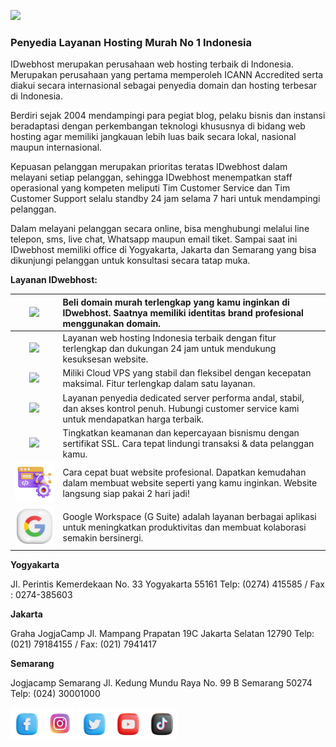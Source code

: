 [<img src="https://raw.githubusercontent.com/ardantus/gemes-bond/main/mark/media/image1.png" style="width:250px;height:auto" />](https://idwebhost.com/)

### Penyedia Layanan Hosting Murah No 1 Indonesia
IDwebhost merupakan perusahaan web hosting terbaik di Indonesia. Merupakan perusahaan yang pertama memperoleh ICANN Accredited serta diakui secara internasional sebagai penyedia domain dan hosting terbesar di Indonesia.

Berdiri sejak 2004 mendampingi para pegiat blog, pelaku bisnis dan instansi beradaptasi dengan perkembangan teknologi khususnya di bidang web hosting agar memiliki jangkauan lebih luas baik secara lokal, nasional maupun internasional.

Kepuasan pelanggan merupakan prioritas teratas IDwebhost dalam melayani setiap pelanggan, sehingga IDwebhost menempatkan staff operasional yang kompeten meliputi Tim Customer Service dan Tim Customer Support selalu standby 24 jam selama 7 hari untuk mendampingi pelanggan.

Dalam melayani pelanggan secara online, bisa menghubungi melalui line telepon, sms, live chat, Whatsapp maupun email tiket. Sampai saat ini IDwebhost memiliki office di Yogyakarta, Jakarta dan Semarang yang bisa dikunjungi pelanggan untuk konsultasi secara tatap muka.

**Layanan IDwebhost:**


 | [<img src="https://raw.githubusercontent.com/ardantus/gemes-bond/main/mark/media/image12.png" style="height:auto; width:150px" />](https://idwebhost.com/domain-murah) | Beli domain murah terlengkap yang kamu inginkan di IDwebhost. Saatnya memiliki identitas brand profesional menggunakan domain. |
 | :-: | :- |
 | [<img src="https://raw.githubusercontent.com/ardantus/gemes-bond/main/mark/media/image8.png" style="height:auto; width:150px" />](https://idwebhost.com/hosting-murah)  | Layanan web hosting Indonesia terbaik dengan fitur terlengkap dan dukungan 24 jam untuk mendukung kesuksesan website.                              |
 | [<img src="https://raw.githubusercontent.com/ardantus/gemes-bond/main/mark/media/image11.png" style="height:auto; width:150px" />](https://idwebhost.com/vps-murah)   | Miliki Cloud VPS yang stabil dan fleksibel dengan kecepatan maksimal. Fitur terlengkap dalam satu layanan.                                         |
 | [<img src="https://raw.githubusercontent.com/ardantus/gemes-bond/main/mark/media/image10.png" style="height:auto; width:150px" />](https://idwebhost.com/dedicated-server)      | Layanan penyedia dedicated server performa andal, stabil, dan akses kontrol penuh. Hubungi customer service kami untuk mendapatkan harga terbaik.  |
 | [<img src="https://raw.githubusercontent.com/ardantus/gemes-bond/main/mark/media/image13.png" style="height:auto; width:150px" />](https://idwebhost.com/ssl-murah)             | Tingkatkan keamanan dan kepercayaan bisnismu dengan sertifikat SSL. Cara tepat lindungi transaksi & data pelanggan kamu.                           |
 | [<img src="./media/image7.png" style="height:auto; width:150px" />](https://idwebhost.com/jasa-pembuatan-website) | Cara cepat buat website profesional. Dapatkan kemudahan dalam membuat website seperti yang kamu inginkan. Website langsung siap pakai 2 hari jadi! |
 | [<img src="./media/image2.png" style="height:auto; width:150px" />](https://idwebhost.com/gsuite)                 | Google Workspace (G Suite) adalah layanan berbagai aplikasi untuk meningkatkan produktivitas dan membuat kolaborasi semakin bersinergi.            |

**Yogyakarta**

Jl. Perintis Kemerdekaan No. 33 Yogyakarta 55161
Telp: (0274) 415585 / Fax : 0274-385603


**Jakarta**

Graha JogjaCamp Jl. Mampang Prapatan 19C
Jakarta Selatan 12790
Telp: (021) 79184155 / Fax: (021) 7941417


**Semarang**

Jogjacamp Semarang Jl. Kedung Mundu Raya No. 99 B
Semarang 50274
Telp: (024) 30001000


[<img src="./media/image3.png" style="width:auto;height:50px" />](https://www.facebook.com/idwebhost/)   [<img src="./media/image6.png"  style="width:auto;height:50px" />](https://instagram.com/idwebhostcom) [<img src="./media/image4.png"  style="width:auto;height:50px" />](https://twitter.com/idwebhost)   [<img src="./media/image9.png" style="width:auto;height:50px" />](https://www.youtube.com/c/IDwebhostdotcom)   [<img src="./media/image5.png" style="width:auto;height:50px" />](https://www.tiktok.com/@idwebhost)
